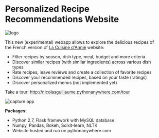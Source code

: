# Personalized Recipe Recommendations Website

![logo](http://lacuisinedannie.20minutes.fr/headerca2.png)

This new (experimental) webapp allows to explore the delicious recipes of the French version of [La Cuisine d'Annie](http://lacuisinedannie.20minutes.fr) website:

- Filter recipes by season, dish type, meal, budget and more criteria
- Discover similar recipes (with similar ingredients) across various dish types
- Rate recipes, leave reviews and create a collection of favorite recipes
- Discover your recommended recipes, based on your taste (ratings)
- Discover personalized menus (not implemented yet)

Take a tour: http://nicolasguillaume.pythonanywhere.com/tour

![capture app](http://nicolasguillaume.pythonanywhere.com/static/tour/1.JPG)

**Packages:**

- Python 2.7, Flask framework with MySQL database
- Numpy, Pandas, Bokeh, Scikit-learn, NLTK
- Website hosted and run on pythonanywhere.com

